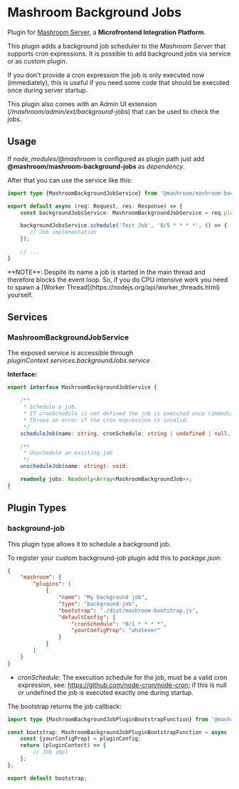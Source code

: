 
# Mashroom Background Jobs

Plugin for [Mashroom Server](https://www.mashroom-server.com), a **Microfrontend Integration Platform**.

This plugin adds a background job scheduler to the _Mashroom Server_ that supports cron expressions.
It is possible to add background jobs via service or as custom plugin.

If you don't provide a cron expression the job is only executed now (immediately), this is useful if you need
some code that should be executed once during server startup.

This plugin also comes with an Admin UI extension (_/mashroom/admin/ext/background-jobs_) that can be used to check the jobs.

## Usage

If *node_modules/@mashroom* is configured as plugin path just add **@mashroom/mashroom-background-jobs** as *dependency*.

After that you can use the service like this:

```ts
import type {MashroomBackgroundJobService} from '@mashroom/mashroom-background-jobs/type-definitions';

export default async (req: Request, res: Response) => {
    const backgroundJobsService: MashroomBackgroundJobService = req.pluginContext.services.backgroundJobs.service;

    backgroundJobsService.schedule('Test Job', '0/5 * * * *', () => {
       // Job implementation
    });

    // ...
}
```

<span class="panel-warning">
**NOTE**: Despite its name a job is started in the main thread and therefore blocks the event loop.
So, if you do CPU intensive work you need to spawn a [Worker Thread](https://nodejs.org/api/worker_threads.html) yourself.
</span>

## Services

### MashroomBackgroundJobService

The exposed service is accessible through _pluginContext.services.backgroundJobs.service_

**Interface:**

```ts
export interface MashroomBackgroundJobService {

    /**
     * Schedule a job.
     * If cronSchedule is not defined the job is executed once (immediately).
     * Throws an error if the cron expression is invalid.
     */
    scheduleJob(name: string, cronSchedule: string | undefined | null, callback: MashroomBackgroundJobCallback): MashroomBackgroundJob;

    /**
     * Unschedule an existing job
     */
    unscheduleJob(name: string): void;

    readonly jobs: Readonly<Array<MashroomBackgroundJob>>;
}
```

## Plugin Types

### background-job

This plugin type allows it to schedule a background job.

To register your custom background-job plugin add this to _package.json_:

```json
{
    "mashroom": {
        "plugins": [
            {
                "name": "My background job",
                "type": "background-job",
                "bootstrap": "./dist/mashroom-bootstrap.js",
                "defaultConfig": {
                    "cronSchedule": "0/1 * * * *",
                    "yourConfigProp": "whatever"
                }
            }
        ]
    }
}
```

 * _cronSchedule_: The execution schedule for the job, must be a valid cron expression, see: https://github.com/node-cron/node-cron;
   if this is null or undefined the job is executed exactly one during startup.

The bootstrap returns the job callback:

```ts
import type {MashroomBackgroundJobPluginBootstrapFunction} from '@mashroom/mashroom-background-jobs/type-definitions';

const bootstrap: MashroomBackgroundJobPluginBootstrapFunction = async (pluginName, pluginConfig, pluginContextHolder) => {
    const {yourConfigProp} = pluginConfig;
    return (pluginContect) => {
        // Job impl
    };
};

export default bootstrap;
```
